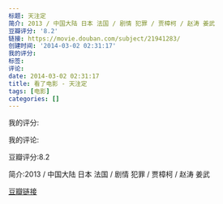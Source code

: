 ```yaml
---
标题: 天注定
简介: 2013 / 中国大陆 日本 法国 / 剧情 犯罪 / 贾樟柯 / 赵涛 姜武
豆瓣评分: '8.2'
链接: https://movie.douban.com/subject/21941283/
创建时间: '2014-03-02 02:31:17'
我的评分:
标签:
评论:
date: 2014-03-02 02:31:17
title: 看了电影 - 天注定
tags: [电影]
categories: []
---
```


我的评分:

我的评论:

豆瓣评分:8.2

简介:2013 / 中国大陆 日本 法国 / 剧情 犯罪 / 贾樟柯 / 赵涛 姜武

[豆瓣链接](https://movie.douban.com/subject/21941283/)

